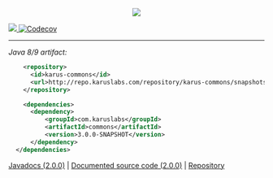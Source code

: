 <p align = "center">
  <img src = "https://i.imgur.com/9oWWOVY.png">
</p>
<a href = "https://travis-ci.org/Pante/Karus-Commons"><img src = "https://travis-ci.org/Pante/Karus-Commons.svg?branch=master"/></a><a href="https://codecov.io/gh/Pante/Karus-Commons"> <img src="https://codecov.io/gh/Pante/Karus-Commons/branch/master/graph/badge.svg" alt="Codecov" /></a>


***
_Java 8/9 artifact:_
```XML
    <repository>
      <id>karus-commons</id>
      <url>http://repo.karuslabs.com/repository/karus-commons/snapshots/</url>
    </repository>

    <dependencies>
      <dependency>
          <groupId>com.karuslabs</groupId>
          <artifactId>commons</artifactId>
          <version>3.0.0-SNAPSHOT</version>
      </dependency>
  </dependencies>
```

<a href = "http://repo.karuslabs.com/repository/karus-commons-project/2.0.0-SNAPSHOT/apidocs/overview-summary.html">Javadocs (2.0.0)</a> | 
<a href = "https://github.com/Pante/Karus-Commons/tree/Documentation">Documented source code (2.0.0)</a> | 
<a href = "http://repo.karuslabs.com/#browse/browse/components:karus-commons">Repository</a>
